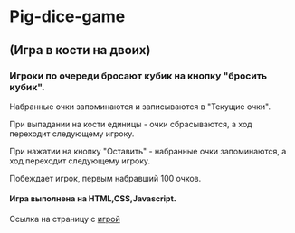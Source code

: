 # Pig-dice-game
## (Игра в кости на двоих)

### Игроки по очереди бросают кубик на кнопку "бросить кубик".
Набранные очки запоминаются и записываются в "Текущие очки".

При выпадании на кости единицы - очки сбрасываются, а ход переходит следующему игроку.

При нажатии на кнопку "Оставить" - набранные очки запоминаются, а ход переходит следующему игроку.

Побеждает игрок, первым набравший 100 очков.

#### Игра выполнена на HTML,CSS,Javascript.

Ссылка на страницу с [игрой](https://straussjack.github.io/Pig-dice-game/)

